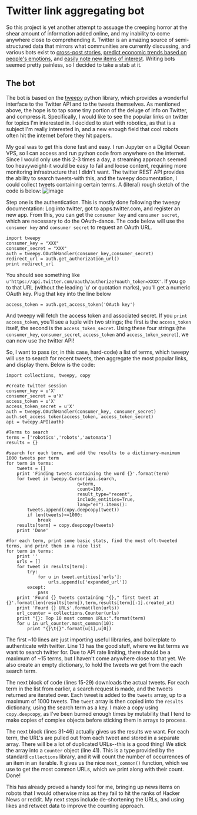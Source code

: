# Twitter link aggregating bot

So this project is yet another attempt to assuage the creeping horror at the shear amount of information added online, and my inability to come anywhere close to comprehending it.  Twitter is an amazing source of semi-structured data that mirrors what communities are currently discussing, and various bots exist to [cross-post stories](http://devel.uttendorfer.net/hn-bot-top-stories/), [predict economic trends based on people's emotions](http://arxiv.org/abs/1010.3003), and [easily note new items of interest](http://blog.andrewcantino.com/blog/2014/03/17/know-when-the-world-changes-with-huginn/).  Writing bots seemed pretty painless, so I decided to take a stab at it.

## The bot

The bot is based on the [tweepy](http://www.tweepy.org/) python library, which provides a wonderful interface to the Twitter API and to the tweets themselves.  As mentioned above, the hope is to tap some tiny portion of the deluge of info on Twitter, and compress it.  Specifically, I would like to see the popular links on twitter for topics I'm interested in.  I decided to start with robotics, as that is a subject I'm really interested in, and a new enough field that cool robots often hit the internet before they hit papers.

My goal was to get this done fast and easy.  I run Jupyter on a Digital Ocean VPS, so I can access and run python code from anywhere on the internet.  Since I would only use this 2-3 times a day, a streaming approach seemed too heavyweight-it would be easy to fail and loose content, requiring more monitoring infrastructure that I didn't want.  The twitter REST API provides the ability to search tweets-with this, and the tweepy documentation, I could collect tweets containing certain terms.  A (literal) rough sketch of the code is below:
![image](images/twitter-link-bot/code.png)

Step one is the authentication.  This is mostly done following the tweepy documentation: Log into twitter, got to apps.twitter.com, and register an new app.  From this, you can get the `consumer key` and `consumer secret`, which are necessary to do the OAuth-dance.  The code below will use the `consumer key` and `consumer secret` to request an OAuth URL.

```
import tweepy
consumer_key = "XXX"
consumer_secret = "XXX"
auth = tweepy.OAuthHandler(consumer_key,consumer_secret)
redirect_url = auth.get_authorization_url()
print redirect_url
```

You should see something like `u'https://api.twitter.com/oauth/authorize?oauth_token=XXXX'`.  If you go to that URL (without the leading 'u' or quotation marks), you'll get a numeric OAuth key.  Plug that key into the line below
```
access_token = auth.get_access_token('OAuth key')
```
And tweepy will fetch the access token and associated secret.  If you `print access_token`, you'll see a tuple with two strings; the first is the `access_token` itself, the second is the `access_token_secret`.  Using these four strings (the `consumer_key`, `consumer_secret`, `access_token` and `access_token_secret`), we can now use the twitter API!

So, I want to pass (or, in this case, hard-code) a list of terms, which tweepy will use to search for recent tweets, then aggregate the most popular links, and display them.  Below is the code:
```
import collections, tweepy, copy

#create twitter session
consumer_key = u'X'
consumer_secret = u'X'
access_token = u'X'
access_token_secret = u'X'
auth = tweepy.OAuthHandler(consumer_key, consumer_secret)
auth.set_access_token(access_token, access_token_secret)
api = tweepy.API(auth)

#Terms to search
terms = ['robotics','robots','automata']
results = {}

#search for each term, and add the results to a dictionary-maximum 1000 tweets per term
for term in terms:
    tweets = []
    print 'Finding tweets containing the word {}'.format(term)
    for tweet in tweepy.Cursor(api.search,
                           q=term,
                           count=100,
                           result_type="recent",
                           include_entities=True,
                           lang="en").items():
        tweets.append(copy.deepcopy(tweet))
        if len(tweets)>=1000:
            break
    results[term] = copy.deepcopy(tweets)
    print 'Done'

#for each term, print some basic stats, find the most oft-tweeted terms, and print them in a nice list
for term in terms:
    print ''
    urls = []
    for tweet in results[term]:
        try:
            for u in tweet.entities['urls']:
                urls.append(u['expanded_url'])
        except:
            pass
    print 'Found {} tweets containing "{}," first tweet at {}'.format(len(results[term]),term,results[term][-1].created_at)
    print 'Fourd {} URLs'.format(len(urls))
    url_counter = collections.Counter(urls)
    print "{}: Top 10 most common URLs:".format(term)
    for u in url_counter.most_common(10):
        print "{}\t{}".format(u[1],u[0])
```

The first ~10 lines are just importing useful libraries, and boilerplate to authenticate with twitter.  Line 13 has the good stuff, where we list terms we want to search twitter for.  Due to API rate limiting, there should be a maximum of ~15 terms, but I haven't come anywhere close to that yet.  We also create an empty dictionary, to hold the tweets we get from the each search term.

The next block of code (lines 15-29) downloads the actual tweets.  For each term in the list from earlier, a search request is made, and the tweets returned are iterated over.  Each tweet is added to the `tweets` array, up to a maximum of 1000 tweets.  The `tweet` array is then copied into the `results` dictionary, using the search term as a key.  I make a copy using `copy.deepcopy`, as I've been burned enough times by mutability that I tend to make copies of complex objects before sticking them in arrays to process.

The next block (lines 31-46) actually gives us the results we want.  For each term, the URL's are pulled out from each tweet and stored in a separate array.  There will be a lot of duplicated URLs--this is a good thing! We stick the array into a `Counter` object (line 41).  This is a type provided by the standard `collections` library, and it will count the number of occurrences of an item in an iterable.  It gives us the nice `most_common()` function, which we use to get the most common URLs, which we print along with their count.  Done!

This has already proved a handy tool for me, bringing up news items on robots that I would otherwise miss as they fail to hit the ranks of Hacker News or reddit.  My next steps include de-shortening the URLs, and using likes and retweet data to improve the counting approach.
